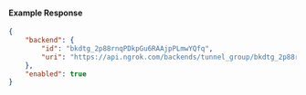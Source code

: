 <!-- Code generated for API Clients. DO NOT EDIT. -->

#### Example Response

```json
{
	"backend": {
		"id": "bkdtg_2p88rnqPDkpGu6RAAjpPLmwYQfq",
		"uri": "https://api.ngrok.com/backends/tunnel_group/bkdtg_2p88rnqPDkpGu6RAAjpPLmwYQfq"
	},
	"enabled": true
}
```

